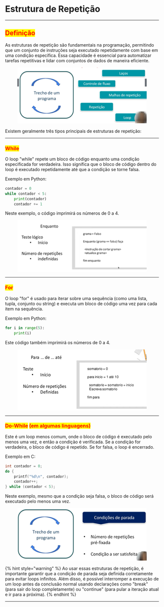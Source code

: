 # Estrutura de Repetição

***

## <mark style="color:red;">Definição</mark>

As estruturas de repetição são fundamentais na programação, permitindo que um conjunto de instruções seja executado repetidamente com base em uma condição específica. Essa capacidade é essencial para automatizar tarefas repetitivas e lidar com conjuntos de dados de maneira eficiente.

<figure><img src="../.gitbook/assets/image (15).png" alt=""><figcaption></figcaption></figure>

Existem geralmente três tipos principais de estruturas de repetição:

***

### <mark style="color:red;">**While**</mark>

O loop "while" repete um bloco de código enquanto uma condição especificada for verdadeira. Isso significa que o bloco de código dentro do loop é executado repetidamente até que a condição se torne falsa.

Exemplo em Python:

```python
contador = 0
while contador < 5:
    print(contador)
    contador += 1
```

Neste exemplo, o código imprimirá os números de 0 a 4.

<figure><img src="../.gitbook/assets/image (17).png" alt=""><figcaption></figcaption></figure>

***

### <mark style="color:red;">**For**</mark>

O loop "for" é usado para iterar sobre uma sequência (como uma lista, tupla, conjunto ou string) e executa um bloco de código uma vez para cada item na sequência.

Exemplo em Python:

```python
for i in range(5):
    print(i)
```

Este código também imprimirá os números de 0 a 4.

<figure><img src="../.gitbook/assets/image (18).png" alt=""><figcaption></figcaption></figure>

***

### <mark style="color:red;">**Do-While**</mark> <mark style="color:red;"></mark><mark style="color:red;">(em algumas linguagens)</mark>

Este é um loop menos comum, onde o bloco de código é executado pelo menos uma vez, e então a condição é verificada. Se a condição for verdadeira, o bloco de código é repetido. Se for falsa, o loop é encerrado.

Exemplo em C:

```c
int contador = 0;
do {
    printf("%d\n", contador);
    contador++;
} while (contador < 5);
```

Neste exemplo, mesmo que a condição seja falsa, o bloco de código será executado pelo menos uma vez.

<figure><img src="../.gitbook/assets/image (16).png" alt=""><figcaption></figcaption></figure>

{% hint style="warning" %}
Ao usar essas estruturas de repetição, é importante garantir que a condição de parada seja definida corretamente para evitar loops infinitos. Além disso, é possível interromper a execução de um loop antes da conclusão normal usando declarações como "break" (para sair do loop completamente) ou "continue" (para pular a iteração atual e ir para a próxima).
{% endhint %}

***
